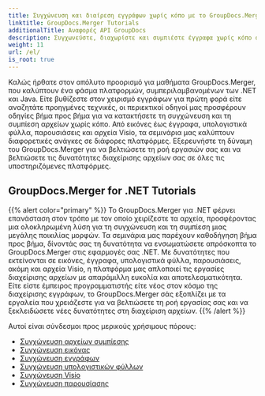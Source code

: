 ```yaml
---
title: Συγχώνευση και διαίρεση εγγράφων χωρίς κόπο με το GroupDocs.Merger
linktitle: GroupDocs.Merger Tutorials
additionalTitle: Αναφορές API GroupDocs
description: Συγχωνεύστε, διαχωρίστε και συμπιέστε έγγραφα χωρίς κόπο σε πλατφόρμες .NET και Java με τους ειδικούς μας οδηγούς για το GroupDocs.Merger. Ξεκλειδώστε απρόσκοπτη διαχείριση αρχείων!
weight: 11
url: /el/
is_root: true
---
```


Καλώς ήρθατε στον απόλυτο προορισμό για μαθήματα GroupDocs.Merger, που καλύπτουν ένα φάσμα πλατφορμών, συμπεριλαμβανομένων των .NET και Java. Είτε βυθίζεστε στον χειρισμό εγγράφων για πρώτη φορά είτε αναζητάτε προηγμένες τεχνικές, οι περιεκτικοί οδηγοί μας προσφέρουν οδηγίες βήμα προς βήμα για να κατακτήσετε τη συγχώνευση και τη συμπίεση αρχείων χωρίς κόπο. Από εικόνες έως έγγραφα, υπολογιστικά φύλλα, παρουσιάσεις και αρχεία Visio, τα σεμινάρια μας καλύπτουν διαφορετικές ανάγκες σε διάφορες πλατφόρμες. Εξερευνήστε τη δύναμη του GroupDocs.Merger για να βελτιώσετε τη ροή εργασιών σας και να βελτιώσετε τις δυνατότητες διαχείρισης αρχείων σας σε όλες τις υποστηριζόμενες πλατφόρμες.

## GroupDocs.Merger for .NET Tutorials
{{% alert color="primary" %}}
Το GroupDocs.Merger για .NET φέρνει επανάσταση στον τρόπο με τον οποίο χειρίζεστε τα αρχεία, προσφέροντας μια ολοκληρωμένη λύση για τη συγχώνευση και τη συμπίεση μιας μεγάλης ποικιλίας μορφών. Τα σεμινάρια μας παρέχουν καθοδήγηση βήμα προς βήμα, δίνοντάς σας τη δυνατότητα να ενσωματώσετε απρόσκοπτα το GroupDocs.Merger στις εφαρμογές σας .NET. Με δυνατότητες που εκτείνονται σε εικόνες, έγγραφα, υπολογιστικά φύλλα, παρουσιάσεις, ακόμη και αρχεία Visio, η πλατφόρμα μας απλοποιεί τις εργασίες διαχείρισης αρχείων με απαράμιλλη ευκολία και αποτελεσματικότητα. Είτε είστε έμπειρος προγραμματιστής είτε νέος στον κόσμο της διαχείρισης εγγράφων, το GroupDocs.Merger σάς εξοπλίζει με τα εργαλεία που χρειάζεστε για να βελτιώσετε τη ροή εργασίας σας και να ξεκλειδώσετε νέες δυνατότητες στη διαχείριση αρχείων.
{{% /alert %}}

Αυτοί είναι σύνδεσμοι προς μερικούς χρήσιμους πόρους:
 
- [Συγχώνευση αρχείων συμπίεσης](./net/merge-compress-files/)
- [Συγχώνευση εικόνας](./net/image-merging/)
- [Συγχώνευση εγγράφων](./net/document-merging/)
- [Συγχώνευση υπολογιστικών φύλλων](./net/spreadsheet-merging/)
- [Συγχώνευση Visio](./net/visio-merging/)
- [Συγχώνευση παρουσίασης](./net/presentation-merging/)




